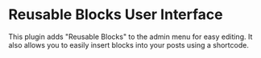 # Reusable Blocks User Interface

This plugin adds "Reusable Blocks" to the admin menu for easy editing. It also allows you to easily insert blocks into your posts using a shortcode.